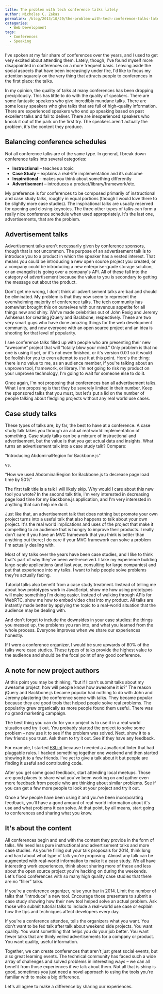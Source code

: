 ```yaml
---
title: The problem with tech conference talks lately
author: Nicholas C. Zakas
permalink: /blog/2013/10/29/the-problem-with-tech-conference-talks-lately/
categories:
  - Web Development
tags:
  - Conferences
  - Speaking
---
```

I've spoken at my fair share of conferences over the years, and I used to get very excited about attending them. Lately, though, I've found myself more disappointed in conferences on a more frequent basis. Leaving aside the social aspects that have been increasingly under fire, I'd like to focus my attention squarely on the very thing that attracts people to conferences in the first place: the talks.

In my opinion, the quality of talks at many conferences has been dropping precipitously. This has little to do with the quality of speakers. There are some fantastic speakers who give incredibly mundane talks. There are some lousy speakers who give talks that are full of high-quality information. There are experienced speakers who end up speaking based on past excellent talks and fail to deliver. There are inexperienced speakers who knock it out of the park on the first try. The speakers aren't actually the problem, it's the content they produce.

## Balancing conference schedules

Not all conference talks are of the same type. In general, I break down conference talks into several categories:

  * **Instructional** &#8211; teaches a topic
  * **Case Study** &#8211; explains a real-life implementation and its outcome
  * **Inspirational** &#8211; makes you think about something differently
  * **Advertisement** &#8211; introduces a product/library/framework/etc.

My preference is for conferences to be composed primarily of instructional and case study talks, roughly in equal portions (though I would love there to be slightly more case studies). The inspirational talks are usually reserved for opening and closing keynotes. The three other types of talks can form a really nice conference schedule when used appropriately. It's the last one, advertisements, that are the problem.

## Advertisement talks

Advertisement talks aren't necessarily given by conference sponsors, though that is not uncommon. The purpose of an advertisement talk is to introduce you to a product in which the speaker has a vested interest. That means you could be introducing a new open source project you created, or a company could be introducing a new enterprise-grade storage solution, or an evangelist is going over a company's API. All of these fall into the category of advertisement because the value to you is secondary to getting the message out about the product.

Don't get me wrong, I don't think all advertisement talks are bad and should be eliminated. My problem is that they now seem to represent the overwhelming majority of conference talks. The tech community has somewhat brought this on ourselves with our ravenous appetite for all things new and shiny. We've made celebrities out of John Resig and Jeremy Ashkenas for creating jQuery and Backbone, respectively. These are two very smart guys who have done amazing things for the web development community, and now everyone with an open source project and an idea is shooting for that level of popularity.

I see conference talks filled up with people who are presenting their new &#8220;awesome&#8221; project that will &#8220;totally blow your mind.&#8221; Only problem is that no one is using it yet, or it's not even finished, or it's version 0.0.1 so it would be foolish for you to even attempt to use it at this point. Here's the thing: there is no value to me, as an audience member, if you're talking about an unproven tool, framework, or library. I'm not going to risk my product on your unproven technology, I'm going to wait for someone else to do it.

Once again, I'm not proposing that conferences ban all advertisement talks. What I am proposing is that they be severely limited in their number. Keep the sponsored talks that you must, but let's put a lid on the number of people talking about fledgling projects without any real world use cases. 

## Case study talks

These types of talks are, by far, the best to have at a conference. A case study talk takes you through an actual real world implementation of something. Case study talks can be a mixture of instructional and advertisement, but the value is that you get actual data and insights. What turns an advertisement talk into a case study talk? Compare:

&#8220;Introducing AbdominalRegion for Backbone.js&#8221;

vs.

&#8220;How we used AbdominalRegion for Backbone.js to decrease page load time by 50%&#8221;

The first talk title is a talk I will likely skip. Why would I care about this new tool you wrote? In the second talk title, I'm very interested in decreasing page load time for my Backbone.js application, and I'm very interested in anything that can help me do it. 

Just like that, an advertisement talk that does nothing but promote your own project turns into a useful talk that also happens to talk about your own project. It's the real world implications and uses of the project that make it compelling to an audience that is hungry to improve their products. I really don't care if you have an MVC framework that you think is better than anything out there; I do care if your MVC framework can solve a problem I'm actually dealing with.

Most of my talks over the years have been case studies, and I like to think that's part of why they've been well-received. I take my experience building large-scale applications (and last year, consulting for large companies) and put that experience into my talks. I want to help people solve problems they're actually facing.

Tutorial talks also benefit from a case study treatment. Instead of telling me about how prototypes work in JavaScript, show me how using prototypes will make something I'm doing easier. Instead of walking through APIs for WebRTC, show me how to embed video chat into my product. All talks are instantly made better by applying the topic to a real-world situation that the audience may be dealing with. 

And don't forget to include the downsides in your case studies: the things you messed up, the problems you ran into, and what you learned from the whole process. Everyone improves when we share our experiences honestly.

If I were a conference organizer, I would be sure upwards of 80% of the talks were case studies. These types of talks provide the highest value to the audience and should be the focal point of any good conference.

## A note for new project authors

At this point you may be thinking, &#8220;but if I can't submit talks about my awesome project, how will people know how awesome it is?&#8221; The reason jQuery and Backbone.js became popular had nothing to do with John and Jeremy plastering the conference scene with talks. They became popular because they are good tools that helped people solve real problems. The popularity grew organically as more people found them useful. There was no grand marketing campaign.

The best thing you can do for your project is to use it in a real world situation and try it out. You probably started the project to solve some problem &#8211; now use it to see if the problem was solved. Next, show it to a few friends you trust. Ask them to try it out. See if they have any feedback.

For example, I started [ESLint][1] because I needed a JavaScript linter that had pluggable rules. I hacked something together one weekend and then started showing it to a few friends. I've yet to give a talk about it but people are finding it useful and contributing code.

After you get some good feedback, start attending local meetups. Those are good places to share what you've been working on and gather even more feedback from people who are thinking about similar problems. See if you can get a few more people to look at your project and try it out.

Once a few people have been using it and you've been incorporating feedback, you'll have a good amount of real-world information about it's use and what problems it can solve. At that point, by all means, start going to conferences and sharing what you know.

## It's about the content

All conferences begin and end with the content they provide in the form of talks. We need less pure instructional and advertisement talks and more case studies. As you're filling out your talk proposals for 2014, think long and hard about what type of talk you're proposing. Almost any talk can be augmented with real-world information to make it a case study. We all have interesting work experiences, think about sharing more of those and less about the open source project you're hacking on during the weekends. Let's flood conferences with so many high quality case studies that there are no &#8220;filler&#8221; talks.

If you're a conference organizer, raise your bar in 2014. Limit the number of talks that &#8220;introduce&#8221; a new tool. Encourage those presenters to submit a case study showing how their new tool helped solve an actual problem. Ask those who submit tutorial talks to include a real-world use case or explain how the tips and techniques affect developers every day.

If you're a conference attendee, tells the organizers what you want. You don't want to be fed talk after talk about weekend side projects. You want quality. You want something that helps you do your job better. You want fewer talks that are thinly veiled advertisements for a company or product. You want quality, useful information.

Together, we can create conferences that aren't just great social events, but also great learning events. The technical community has faced such a wide array of challenges and solved problems in interesting ways &#8211; we can all benefit from those experiences if we talk about them. Not all that is shiny is good, sometimes you just need a novel approach to using the tools you're familiar with to make a big difference.

Let's all agree to make a difference by sharing our experiences.

 [1]: https://github.com/nzakas/eslint

